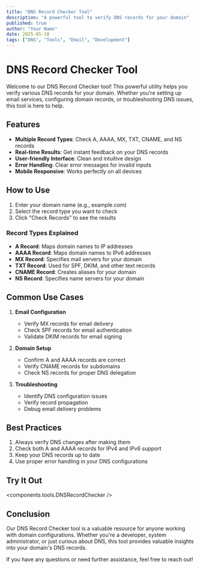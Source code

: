 ```yaml
---
title: "DNS Record Checker Tool"
description: "A powerful tool to verify DNS records for your domain"
published: true
author: "Your Name"
date: 2025-05-18
tags: ["DNS", "Tools", "Email", "Development"]
---
```


# DNS Record Checker Tool

Welcome to our DNS Record Checker tool! This powerful utility helps you verify various DNS records for your domain. Whether you're setting up email services, configuring domain records, or troubleshooting DNS issues, this tool is here to help.

## Features

- **Multiple Record Types**: Check A, AAAA, MX, TXT, CNAME, and NS records
- **Real-time Results**: Get instant feedback on your DNS records
- **User-friendly Interface**: Clean and intuitive design
- **Error Handling**: Clear error messages for invalid inputs
- **Mobile Responsive**: Works perfectly on all devices

## How to Use

1. Enter your domain name (e.g., example.com)
2. Select the record type you want to check
3. Click "Check Records" to see the results

### Record Types Explained

- **A Record**: Maps domain names to IP addresses
- **AAAA Record**: Maps domain names to IPv6 addresses
- **MX Record**: Specifies mail servers for your domain
- **TXT Record**: Used for SPF, DKIM, and other text records
- **CNAME Record**: Creates aliases for your domain
- **NS Record**: Specifies name servers for your domain

## Common Use Cases

1. **Email Configuration**
   - Verify MX records for email delivery
   - Check SPF records for email authentication
   - Validate DKIM records for email signing

2. **Domain Setup**
   - Confirm A and AAAA records are correct
   - Verify CNAME records for subdomains
   - Check NS records for proper DNS delegation

3. **Troubleshooting**
   - Identify DNS configuration issues
   - Verify record propagation
   - Debug email delivery problems

## Best Practices

1. Always verify DNS changes after making them
2. Check both A and AAAA records for IPv4 and IPv6 support
3. Keep your DNS records up to date
4. Use proper error handling in your DNS configurations

## Try It Out

<components.tools.DNSRecordChecker />

## Conclusion

Our DNS Record Checker tool is a valuable resource for anyone working with domain configurations. Whether you're a developer, system administrator, or just curious about DNS, this tool provides valuable insights into your domain's DNS records.

If you have any questions or need further assistance, feel free to reach out!
